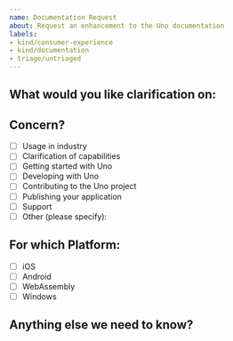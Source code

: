 ```yaml
---
name: Documentation Request
about: Request an enhancement to the Uno documentation
labels:
- kind/consumer-experience
- kind/documentation
- triage/untriaged
---
```


<!-- Please only use this template for submitting documentation requests -->

## What would you like clarification on:

## Concern?

- [ ] Usage in industry
- [ ] Clarification of capabilities
- [ ] Getting started with Uno
- [ ] Developing with Uno
- [ ] Contributing to the Uno project
- [ ] Publishing your application
- [ ] Support
- [ ] Other (please specify):

## For which Platform:

- [ ] iOS
- [ ] Android
- [ ] WebAssembly
- [ ] Windows

## Anything else we need to know?

<!-- We would love to know of any friction, apart from knowledge, that prevented you from sending in a pull-request -->

